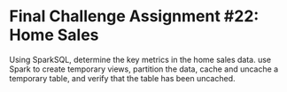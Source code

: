 # Final Challenge Assignment #22: Home Sales
Using SparkSQL, determine the key metrics in the home sales data. use Spark to create temporary views, partition the data, cache and uncache a temporary table, and verify that the table has been uncached.
